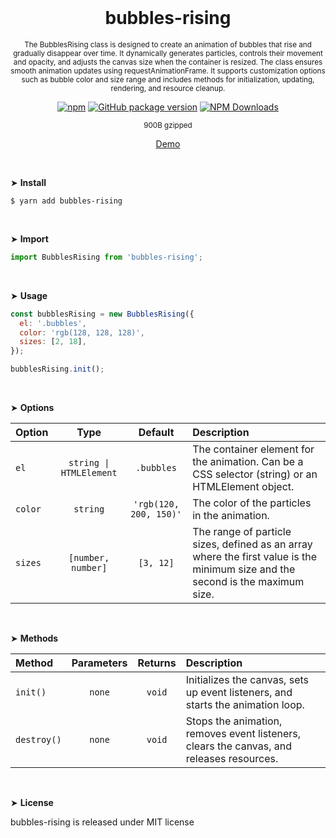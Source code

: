 <div align="center">
<br>

<h1>bubbles-rising</h1>

<p><sup>The BubblesRising class is designed to create an animation of bubbles that rise and gradually disappear over time. It dynamically generates particles, controls their movement and opacity, and adjusts the canvas size when the container is resized. The class ensures smooth animation updates using requestAnimationFrame. It supports customization options such as bubble color and size range and includes methods for initialization, updating, rendering, and resource cleanup.</sup></p>

[![npm](https://img.shields.io/npm/v/bubbles-rising.svg?colorB=brightgreen)](https://www.npmjs.com/package/bubbles-rising)
[![GitHub package version](https://img.shields.io/github/package-json/v/ux-ui-pro/bubbles-rising.svg)](https://github.com/ux-ui-pro/bubbles-rising)
[![NPM Downloads](https://img.shields.io/npm/dm/bubbles-rising.svg?style=flat)](https://www.npmjs.org/package/bubbles-rising)

<sup>900B gzipped</sup>

<a href="https://codepen.io/ux-ui/full/yLmjZVZ">Demo</a>

</div>
<br>

&#10148; **Install**
```console
$ yarn add bubbles-rising
```
<br>

&#10148; **Import**
```javascript
import BubblesRising from 'bubbles-rising';
```
<br>

&#10148; **Usage**
```javascript
const bubblesRising = new BubblesRising({
  el: '.bubbles',
  color: 'rgb(128, 128, 128)',
  sizes: [2, 18],
});

bubblesRising.init();
```
<br>

&#10148; **Options**

| Option    |          Type           |        Default         | Description                                                                                                                    |
|:----------|:-----------------------:|:----------------------:|:-------------------------------------------------------------------------------------------------------------------------------|
| `el`      | `string \| HTMLElement` |      `.bubbles`      | The container element for the animation. Can be a CSS selector (string) or an HTMLElement object.                              |
| `color`   |        `string`         | `'rgb(120, 200, 150)'` | The color of the particles in the animation.                                                                                   |
| `sizes`   |   `[number, number]`    |       `[3, 12]`        | The range of particle sizes, defined as an array where the first value is the minimum size and the second is the maximum size. |

<br>

&#10148; **Methods**

| Method      |      Parameters      | Returns | Description                                                                              |
|:------------|:--------------------:|:-------:|:-----------------------------------------------------------------------------------------|
| `init()`    |        `none`        | `void`  | Initializes the canvas, sets up event listeners, and starts the animation loop.          |
| `destroy()` |        `none`        | `void`  | Stops the animation, removes event listeners, clears the canvas, and releases resources. |
<br>

&#10148; **License**

bubbles-rising is released under MIT license
